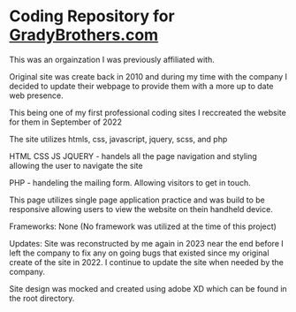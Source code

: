 # Coding Repository for [GradyBrothers.com](https://www.gradybros.com/ "GradyBrothers.com")

This was an orgainzation I was previously affiliated with.

Original site was create back in 2010 and during my time with the company I decided to update their webpage to provide them with a more up to date web presence. 

This being one of my first professional coding sites I reccreated the website for them in September of 2022 

The site utilizes htmls, css, javascript, jquery, scss, and php

HTML CSS JS JQUERY - handels all the page navigation and styling allowing the user to navigate the site

PHP - handeling the mailing form. Allowing visitors to get in touch.

This page utilizes single page application practice and was build to be responsive allowing users to view the website on thein handheld device. 

Frameworks: None (No framework was utilized at the time of this project)

Updates: Site was reconstructed by me again in 2023 near the end before I left the company to fix any on going bugs that existed since my original create of the site in 2022.  I continue to update the site when needed by the company. 

Site design was mocked and created using adobe XD which can be found in the root directory. 


